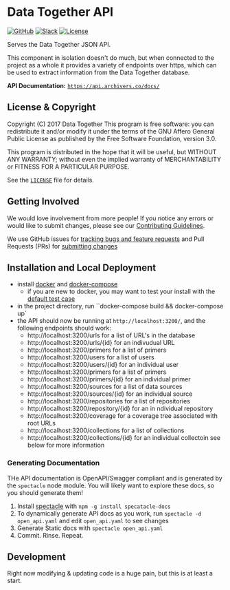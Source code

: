 # Data Together API

<!-- Repo Badges for: Github Project, Slack, License-->

[![GitHub](https://img.shields.io/badge/project-Data_Together-487b57.svg?style=flat-square)](http://github.com/datatogether)
[![Slack](https://img.shields.io/badge/slack-Archivers-b44e88.svg?style=flat-square)](https://archivers-slack.herokuapp.com/)
[![License](https://img.shields.io/github/license/datatogether/api.svg?style=flat-square)](./LICENSE)

Serves the Data Together JSON API.

This component in isolation doesn't do much, but when connected to the project as a whole it provides a variety of endpoints over https, which can be used to extract information from the Data Together database.

**API Documentation:** [`https://api.archivers.co/docs/`](https://api.archivers.co/docs/)

## License & Copyright

Copyright (C) 2017 Data Together
This program is free software: you can redistribute it and/or modify it under
the terms of the GNU Affero General Public License as published by the Free Software
Foundation, version 3.0.

This program is distributed in the hope that it will be useful, but WITHOUT ANY
WARRANTY; without even the implied warranty of MERCHANTABILITY or FITNESS FOR A
PARTICULAR PURPOSE.

See the [`LICENSE`](./LICENSE) file for details.

## Getting Involved

We would love involvement from more people! If you notice any errors or would like to submit changes, please see our [Contributing Guidelines](./.github/CONTRIBUTING.md). 

We use GitHub issues for [tracking bugs and feature requests](https://github.com/datatogether/api/issues) and Pull Requests (PRs) for [submitting changes](https://github.com/datatogether/api/pulls)

## Installation and Local Deployment

- install [docker](https://www.docker.com/) and [docker-compose](https://docs.docker.com/compose/)
  - if you are new to docker, you may want to test your install with the [default test case](https://docs.docker.com/compose/gettingstarted/)
- in the project directory, run ``docker-compose build && docker-compose up`
- the API should now be running at `http://localhost:3200/`, and the following endpoints should work:
  - http://localhost:3200/urls for a list of URL's in the database
  - http://localhost:3200/urls/{id} for an indivudual URL
  - http://localhost:3200/primers for a list of primers
  - http://localhost:3200/users for a list of users
  - http://localhost:3200/users/{id} for an individual user
  - http://localhost:3200/primers for a list of primers
  - http://localhost:3200/primers/{id} for an individual primer
  - http://localhost:3200/sources for a list of data sources
  - http://localhost:3200/sources/{id} for an individual source
  - http://localhost:3200/repositories for a list of repositories
  - http://localhost:3200/repository/{id} for an in ndividual repository
  - http://localhost:3200/coverage for a coverage tree associated with root URLs
  - http://localhost:3200/collections for a list of collections
  - http://localhost:3200/collections/{id}  for an individual collectoin
see below for more information

### Generating Documentation

THe API documentation is OpenAPI/Swagger compliant and is generated by the `spectacle` node module. You will likely want to explore these docs, so you should generate them!

1. Install [spectacle](https://github.com/sourcey/spectacle) with `npm -g install specatacle-docs`
2. To dynamically generate API docs as you work, run `spectacle -d open_api.yaml` and edit `open_api.yaml` to see changes
3. Generate Static docs with `spectacle open_api.yaml`
4. Commit. Rinse. Repeat.

## Development

Right now modifying & updating code is a huge pain, but this is at least a start.


